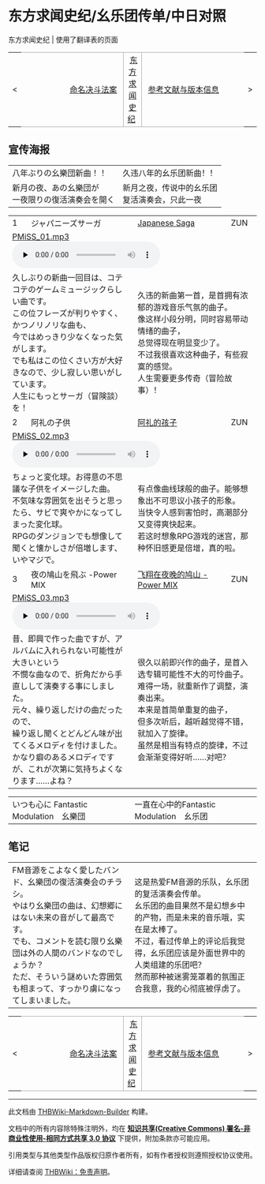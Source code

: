 # 东方求闻史纪/幺乐团传单/中日对照

<!-- source html: G:\repos\THBWiki-Markdown-Builder\THBWikiMarkdown\Temp\main\d\de\ns0%3A%E4%B8%9C%E6%96%B9%E6%B1%82%E9%97%BB%E5%8F%B2%E7%BA%AA%2F%E5%B9%BA%E4%B9%90%E5%9B%A2%E4%BC%A0%E5%8D%95%2F%E4%B8%AD%E6%97%A5%E5%AF%B9%E7%85%A7.html -->

东方求闻史纪 | 使用了翻译表的页面

<center>

<table>
<tbody><tr>
<td>&lt;
</td>
<td style="border-top: 1px solid #aaaaaa; border-bottom: 1px solid #aaaaaa; width: 50%; text-align: right"><a href="./东方求闻史纪-命名决斗法案-中日对照.md" title="东方求闻史纪/命名决斗法案/中日对照">命名决斗法案</a>&#160;
</td>
<td style="text-align: center; border-left: 1px solid #aaaaaa; border-right: 1px solid #aaaaaa; border-top: 1px solid #aaaaaa; border-bottom: 1px solid #aaaaaa;">&#160;<a href="./东方求闻史纪.md" title="东方求闻史纪">东方求闻史纪</a>&#160;
</td>
<td style="border-top: 1px solid #aaaaaa; border-bottom: 1px solid #aaaaaa; width: 50%; text-align: left">&#160;<a href="./东方求闻史纪-参考文献与版本信息-中日对照.md" title="东方求闻史纪/参考文献与版本信息/中日对照">参考文献与版本信息</a>
</td>
<td>&gt;
</td></tr></tbody></table>

  
</center>

## 宣传海报

<table><tbody><tr class="tt-comment" id="宣传海报-1" data-pos="&#91;&quot;\u5ba3\u4f20\u6d77\u62a5&quot;,1&#93;"><td colspan="2" class="tt-ja" lang="ja"><div class="poem">八年ぶりの幺樂団新曲！！</div></td><td colspan="2" class="tt-zh" lang="zh"><div class="poem">久违八年的幺乐团新曲！！<br></div></td></tr><tr class="tt-comment" id="宣传海报-2" data-pos="&#91;&quot;\u5ba3\u4f20\u6d77\u62a5&quot;,2&#93;"><td colspan="2" class="tt-ja" lang="ja"><div class="poem">新月の夜、あの幺樂団が<br>一夜限りの復活演奏会を開く</div></td><td colspan="2" class="tt-zh" lang="zh"><div class="poem">新月之夜，传说中的幺乐团<br>复活演奏会，只此一夜</div></td></tr></tbody></table>


  
  

  


<table><tbody><tr class="tt-header" id="宣传海报-4" data-pos="&#91;&quot;\u5ba3\u4f20\u6d77\u62a5&quot;,4&#93;"><td id="1" class="tt-category" lang="zh"><div class="poem">1</div></td><td class="tt-titleja" lang="ja"><div class="poem">ジャパニーズサーガ</div></td><td id="求闻史纪音乐名101" class="tt-titlezh" lang="zh"><div class="poem"><a href="./Japanese_Saga.md" title="Japanese Saga">Japanese Saga</a></div></td><td class="tt-composer" lang="zh"><div class="poem">ZUN</div></td></tr><tr class="tt-audio" id="宣传海报-5" data-pos="&#91;&quot;\u5ba3\u4f20\u6d77\u62a5&quot;,5&#93;"><td colspan="4" class="tt-mp3" lang="zh"><div class="poem"><a href="./文件-PMiSS_01.mp3.md" title="文件:PMiSS 01.mp3">PMiSS_01.mp3</a><br><audio src="https://upload.thwiki.cc/9/91/PMiSS_01.mp3" loop="" controls="" preload="none"></audio></div></td></tr><tr class="tt-comment" id="宣传海报-6" data-pos="&#91;&quot;\u5ba3\u4f20\u6d77\u62a5&quot;,6&#93;"><td colspan="2" class="tt-ja" lang="ja"><div class="poem">久しぶりの新曲一回目は、コテコテのゲームミュージックらしい曲です。<br>この位フレーズが判りやすく、かつノリノリな曲も、<br>今ではめっきり少なくなった気がします。<br>でも私はこの位くさい方が大好きなので、少し寂しい思いがしています。<br>人生にもっとサーガ（冒険談）を！</div></td><td colspan="2" class="tt-zh" lang="zh"><div class="poem">久违的新曲第一首，是首拥有浓郁的游戏音乐气氛的曲子。<br>像这样小段分明，同时容易带动情绪的曲子，<br>总觉得现在明显变少了。<br>不过我很喜欢这种曲子，有些寂寞的感觉。<br>人生需要更多传奇（冒险故事）！<br></div></td></tr><tr class="tt-header" id="宣传海报-7" data-pos="&#91;&quot;\u5ba3\u4f20\u6d77\u62a5&quot;,7&#93;"><td id="2" class="tt-category" lang="zh"><div class="poem">2</div></td><td class="tt-titleja" lang="ja"><div class="poem">阿礼の子供</div></td><td id="求闻史纪音乐名102" class="tt-titlezh" lang="zh"><div class="poem"><a href="./阿礼的孩子.md" title="阿礼的孩子">阿礼的孩子</a></div></td><td class="tt-composer" lang="zh"><div class="poem">ZUN</div></td></tr><tr class="tt-audio" id="宣传海报-8" data-pos="&#91;&quot;\u5ba3\u4f20\u6d77\u62a5&quot;,8&#93;"><td colspan="4" class="tt-mp3" lang="zh"><div class="poem"><a href="./文件-PMiSS_02.mp3.md" title="文件:PMiSS 02.mp3">PMiSS_02.mp3</a><br><audio src="https://upload.thwiki.cc/3/3f/PMiSS_02.mp3" loop="" controls="" preload="none"></audio></div></td></tr><tr class="tt-comment" id="宣传海报-9" data-pos="&#91;&quot;\u5ba3\u4f20\u6d77\u62a5&quot;,9&#93;"><td colspan="2" class="tt-ja" lang="ja"><div class="poem">ちょっと変化球。お得意の不思議な子供をイメージした曲。<br>不気味な雰囲気を出そうと思ったら、サビで爽やかになってしまった変化球。<br>RPGのダンジョンでも想像して聞くと懐かしさが倍増します、いやマジで。</div></td><td colspan="2" class="tt-zh" lang="zh"><div class="poem">有点像曲线球般的曲子。能够想象出不可思议小孩子的形象。<br>当快令人感到害怕时，高潮部分又变得爽快起来。<br>若这时想象RPG游戏的迷宫，那种怀旧感更是倍增，真的啦。<br></div></td></tr><tr class="tt-header" id="宣传海报-10" data-pos="&#91;&quot;\u5ba3\u4f20\u6d77\u62a5&quot;,10&#93;"><td id="3" class="tt-category" lang="zh"><div class="poem">3</div></td><td class="tt-titleja" lang="ja"><div class="poem">夜の鳩山を飛ぶ -Power MIX</div></td><td id="求闻史纪音乐名103" class="tt-titlezh" lang="zh"><div class="poem"><a href="./飞翔在夜晚的鸠山_-Power_MIX.md" class="mw-redirect" title="飞翔在夜晚的鸠山 -Power MIX">飞翔在夜晚的鸠山 -Power MIX</a></div></td><td class="tt-composer" lang="zh"><div class="poem">ZUN</div></td></tr><tr class="tt-audio" id="宣传海报-11" data-pos="&#91;&quot;\u5ba3\u4f20\u6d77\u62a5&quot;,11&#93;"><td colspan="4" class="tt-mp3" lang="zh"><div class="poem"><a href="./文件-PMiSS_03.mp3.md" title="文件:PMiSS 03.mp3">PMiSS_03.mp3</a><br><audio src="https://upload.thwiki.cc/8/8d/PMiSS_03.mp3" loop="" controls="" preload="none"></audio></div></td></tr><tr class="tt-comment" id="宣传海报-12" data-pos="&#91;&quot;\u5ba3\u4f20\u6d77\u62a5&quot;,12&#93;"><td colspan="2" class="tt-ja" lang="ja"><div class="poem">昔、即興で作った曲ですが、アルバムに入れられない可能性が大きいという<br>不憫な曲なので、折角だから手直しして演奏する事にしました。<br>元々、繰り返しだけの曲だったので、<br>繰り返し聞くとどんどん味が出てくるメロディを付けました。<br>かなり癖のあるメロディですが、これが次第に気持ちよくなります……よね？</div></td><td colspan="2" class="tt-zh" lang="zh"><div class="poem">很久以前即兴作的曲子，是首入选专辑可能性不大的可怜曲子。<br>难得一场，就重新作了调整，演奏出来。<br>本来是首简单重复的曲子，<br>但多次听后，越听越觉得不错，就加入了旋律。<br>虽然是相当有特点的旋律，不过会渐渐变得好听……对吧？</div></td></tr></tbody></table>



<table><tbody><tr class="tt-comment" id="宣传海报-14" data-pos="&#91;&quot;\u5ba3\u4f20\u6d77\u62a5&quot;,14&#93;"><td colspan="2" class="tt-ja" lang="ja"><div class="poem">いつも心に Fantastic Modulation　幺樂団</div></td><td colspan="2" class="tt-zh" lang="zh"><div class="poem">一直在心中的Fantastic Modulation　幺乐团<br></div></td></tr></tbody></table>



## 笔记

<table><tbody><tr class="tt-comment" id="笔记-1" data-pos="&#91;&quot;\u7b14\u8bb0&quot;,1&#93;"><td colspan="2" class="tt-ja" lang="ja"><div class="poem">FM音源をこよなく愛したバンド、幺樂団の復活演奏会のチラシ。<br>やはり幺樂団の曲は、幻想郷にはない未来の音がして最高です。<br>でも、コメントを読む限り幺樂団は外の人間のバンドなのでしょうか？<br>ただ、そういう謎めいた雰囲気も相まって、すっかり虜になってしまいました。</div></td><td colspan="2" class="tt-zh" lang="zh"><div class="poem">这是热爱FM音源的乐队，幺乐团的复活演奏会传单。<br>幺乐团的曲目果然不是幻想乡中的产物，而是未来的音乐哦，实在是太棒了。<br>不过，看过传单上的评论后我觉得，幺乐团应该是外面世界中的人类组建的乐团吧？<br>然而那种被迷雾笼罩着的氛围正合我意，我的心彻底被俘虏了。</div></td></tr></tbody></table>


<center>

<table>
<tbody><tr>
<td>&lt;
</td>
<td style="border-top: 1px solid #aaaaaa; border-bottom: 1px solid #aaaaaa; width: 50%; text-align: right"><a href="./东方求闻史纪-命名决斗法案-中日对照.md" title="东方求闻史纪/命名决斗法案/中日对照">命名决斗法案</a>&#160;
</td>
<td style="text-align: center; border-left: 1px solid #aaaaaa; border-right: 1px solid #aaaaaa; border-top: 1px solid #aaaaaa; border-bottom: 1px solid #aaaaaa;">&#160;<a href="./东方求闻史纪.md" title="东方求闻史纪">东方求闻史纪</a>&#160;
</td>
<td style="border-top: 1px solid #aaaaaa; border-bottom: 1px solid #aaaaaa; width: 50%; text-align: left">&#160;<a href="./东方求闻史纪-参考文献与版本信息-中日对照.md" title="东方求闻史纪/参考文献与版本信息/中日对照">参考文献与版本信息</a>
</td>
<td>&gt;
</td></tr></tbody></table>

  
</center>
  
  

  





---

此文档由 [THBWiki-Markdown-Builder](https://github.com/Delsin-Yu/THBWiki-Markdown-Builder) 构建。

文档中的所有内容除特殊注明外，均在 [**知识共享(Creative Commons) 署名-非商业性使用-相同方式共享 3.0 协议**](https://creativecommons.org/licenses/by-sa/3.0/deed.zh-hans) 下提供，附加条款亦可能应用。

引用类型与其他类型作品版权归原作者所有，如有作者授权则遵照授权协议使用。

详细请查阅 [THBWiki：免责声明](https://thbwiki.cc/THBWiki:%E5%85%8D%E8%B4%A3%E5%A3%B0%E6%98%8E)。

